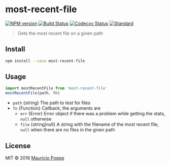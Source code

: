 # most-recent-file

[![NPM version][npm-image]][npm-url]
[![Build Status][travis-image]][travis-url]
[![Codecov Status][codecov-image]][codecov-url]
[![Standard][standard-image]][standard-url]

> Gets the most recent file on a given path

## Install

```sh
npm install --save most-recent-file
```

## Usage

```js
import mostRecentFile from 'most-recent-file'
mostRecentFile(path, fn)
```

- `path` {string} The path to test for files
- `fn` {Function} Callback, the arguments are
  - `err` {Error} Error object if there was a problem while getting the stats, `null` otherwise
  - `file` {string|null} A string with the filename of the most recent file, `null` when there are no files in the given path

## License

MIT © 2016 [Mauricio Poppe](http://maurizzzio.com)

[npm-url]: https://npmjs.org/package/most-recent-file
[npm-image]: https://img.shields.io/npm/v/most-recent-file.svg?style=flat

[travis-url]: https://travis-ci.org/maurizzzio/most-recent-file
[travis-image]: https://img.shields.io/travis/maurizzzio/most-recent-file.svg?style=flat

[codecov-url]: https://codecov.io/github/maurizzzio/most-recent-file
[codecov-image]: https://img.shields.io/codecov/c/github/maurizzzio/most-recent-file.svg?style=flat

[depstat-url]: https://david-dm.org/maurizzzio/most-recent-file
[depstat-image]: https://david-dm.org/maurizzzio/most-recent-file.svg?style=flat

[download-image]: http://img.shields.io/npm/dm/most-recent-file.svg?style=flat

[standard-image]: https://img.shields.io/badge/code%20style-standard-brightgreen.svg?style=flat
[standard-url]: http://standardjs.com/

